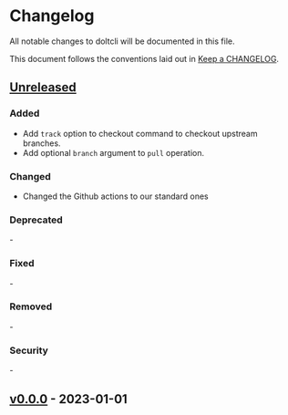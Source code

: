 # Changelog

All notable changes to doltcli will be documented in this file.

This document follows the conventions laid out in [Keep a CHANGELOG](https://keepachangelog.com/en/1.0.0/).

[//]: # "The process to update the changelog for a new release is as follows:"
[//]: # "1. Add a header for the new release with the proper formatting"
[//]: # "   with a link to the corresponding Github release."
[//]: # "2. Make a new blank section for the next unreleased features"
[//]: # "   with the 6 empty sections."
[//]: # "3. Remove the unused sections from the new release."
[//]: # "4. Update the comparison link for the unreleased header to the new tag."

## [Unreleased](https://github.com/lumicks/doltcli/compare/fd79aa2bd0076dad5298f9414dff47af7d7068f5...HEAD)

[//]: # "When adding an entry please also add a link to the"
[//]: # "corresponding pull request that introduce the change"


### Added
[//]: # "For new features that got added"
- Add `track` option to checkout command to checkout upstream branches.
- Add optional `branch` argument to `pull` operation.

### Changed
[//]: # "For behavior that has been changed"
[//]: # "(should ideally result in a new semantic version if that scheme is being used)"
- Changed the Github actions to our standard ones

### Deprecated
[//]: # "For features for which it has been decided that they should be removed in the future"
[//]: # "Please also list the future version in which it is planned to be removed"
-

### Fixed
[//]: # "For bugs that got fixed"
-

### Removed
[//]: # "For features that have been removed, they *should* have been previously deprecated"
-

### Security
[//]: # "In case of security problems that have been discovered and end-users should fix"
-

## [v0.0.0](https://github.com/lumicks/{{project_name}}/releases/tag/v0.0.0) - 2023-01-01